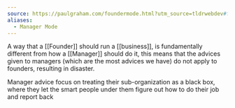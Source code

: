 ```yaml
---
source: https://paulgraham.com/foundermode.html?utm_source=tldrwebdev#f3n
aliases:
  - Manager Mode
---
```


A way that a [[Founder]] should run a [[business]], is fundamentally different from how a [[Manager]] should do it, this means that the advices given to managers (which are the most advices we have) do not apply to founders, resulting in disaster.

Manager advice focus on treating their sub-organization as a black box, where they let the smart people under them figure out how to do their job and report back

